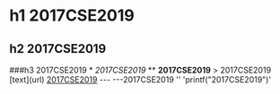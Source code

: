 # h1 2017CSE2019 
## h2 2017CSE2019 
###h3 2017CSE2019 
\*  *2017CSE2019*
\*\* **2017CSE2019** 
 \> 2017CSE2019 
\[text\]\(url\) [2017CSE2019](https://hu-2017-spring.slack.com)
\-\-\- ---2017CSE2019 
\'\' 'printf("2017CSE2019")'  
